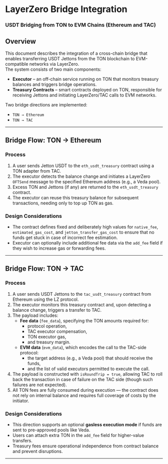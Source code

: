 # LayerZero Bridge Integration  
### USDT Bridging from TON to EVM Chains (Ethereum and TAC)

## Overview

This document describes the integration of a cross-chain bridge that enables transferring USDT Jettons from the TON blockchain to EVM-compatible networks via LayerZero.  
The system consists of two main components:

- **Executor** – an off-chain service running on TON that monitors treasury balances and triggers bridge operations.
- **Treasury Contracts** – smart contracts deployed on TON, responsible for receiving Jettons and initiating LayerZero/TAC calls to EVM networks.

Two bridge directions are implemented:

- `TON → Ethereum`
- `TON → TAC`

---

## Bridge Flow: TON → Ethereum

### Process

1. A user sends Jetton USDT to the `eth_usdt_treasury` contract using a TON adapter from TAC.
2. The executor detects the balance change and initiates a LayerZero `OFTSend` message to the specified Ethereum address (e.g., a Veda pool).
3. Excess TON and Jettons (if any) are returned to the `eth_usdt_treasury` contract.
4. The executor can reuse this treasury balance for subsequent transactions, needing only to top up TON as gas.

### Design Considerations

- The contract defines fixed and deliberately high values for `native_fee`, `estimated_gas_cost`, and `jetton_transfer_gas_cost` to ensure that no funds get stuck in case of incorrect fee estimation.
- Executor can optionally include additional fee data via the `add_fee` field if they wish to increase gas or forwarding fees.

---

## Bridge Flow: TON → TAC

### Process

1. A user sends USDT Jettons to the `tac_usdt_treasury` contract from Ethereum using the LZ protocol.
2. The executor monitors this treasury contract and, upon detecting a balance change, triggers a transfer to TAC.
3. The payload includes:
   - **Fee data** (`fee_data`), specifying the TON amounts required for:
     - protocol operation,
     - TAC executor compensation,
     - TON executor gas,
     - and treasury margin.
   - **EVM data** (`evm_data`), which encodes the call to the TAC-side protocol:
     - the target address (e.g., a Veda pool) that should receive the funds,
     - and the list of valid executors permitted to execute the call.
4. The payload is constructed with `isRoundTrip = true`, allowing TAC to roll back the transaction in case of failure on the TAC side (though such failures are not expected).
5. All TON fees are fully consumed during execution — the contract does not rely on internal balance and requires full coverage of costs by the initiator.

### Design Considerations

- This direction supports an optional **gasless execution mode** if funds are sent to pre-approved pools like Veda.
- Users can attach extra TON in the `add_fee` field for higher-value transfers.
- Treasury fees ensure operational independence from contract balance and prevent disruptions.

---
